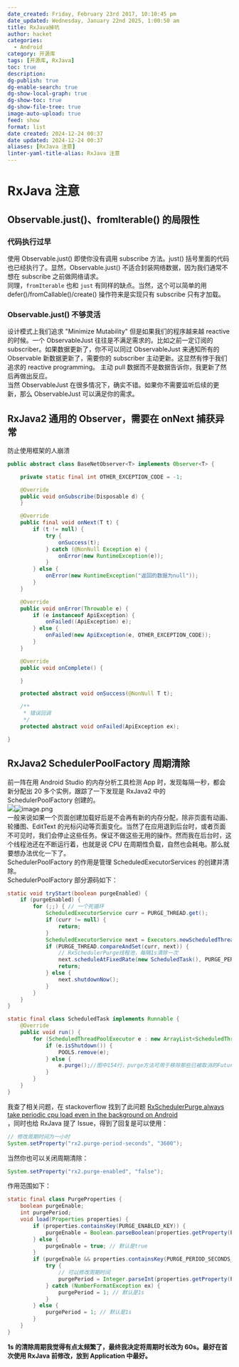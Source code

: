 ```yaml
---
date_created: Friday, February 23rd 2017, 10:10:45 pm
date_updated: Wednesday, January 22nd 2025, 1:00:50 am
title: RxJava掉坑
author: hacket
categories:
  - Android
category: 开源库
tags: [开源库, RxJava]
toc: true
description: 
dg-publish: true
dg-enable-search: true
dg-show-local-graph: true
dg-show-toc: true
dg-show-file-tree: true
image-auto-upload: true
feed: show
format: list
date created: 2024-12-24 00:37
date updated: 2024-12-24 00:37
aliases: [RxJava 注意]
linter-yaml-title-alias: RxJava 注意
---
```


# RxJava 注意

## Observable.just()、fromIterable() 的局限性

### 代码执行过早

使用 Observable.just() 即使你没有调用 subscribe 方法。just() 括号里面的代码也已经执行了。显然，Observable.just() 不适合封装网络数据，因为我们通常不想在 subscribe 之前做网络请求。<br />同理，`fromIterable` 也和 `just` 有同样的缺点。当然，这个可以简单的用 defer()/fromCallable()/create() 操作符来是实现只有 subscribe 只有才加载。

### Observable.just() 不够灵活

设计模式上我们追求 "Minimize Mutability" 但是如果我们的程序越来越 reactive 的时候。一个 ObservableJust 往往是不满足需求的。比如之前一定订阅的 subscriber。如果数据更新了，你不可以同过 ObservableJust 来通知所有的 Observable 新数据更新了，需要你的 subscriber 主动更新。这显然有悖于我们追求的 reactive programming。 主动 pull 数据而不是数据告诉你，我更新了然后再做出反应。<br />当然 ObservableJust 在很多情况下，确实不错。如果你不需要监听后续的更新，那么 ObservableJust 可以满足你的需求。

## RxJava2 通用的 Observer，需要在 onNext 捕获异常

防止使用框架的人崩溃

```java
public abstract class BaseNetObserver<T> implements Observer<T> {

    private static final int OTHER_EXCEPTION_CODE = -1;

    @Override
    public void onSubscribe(Disposable d) {
    }

    @Override
    public final void onNext(T t) {
        if (t != null) {
            try {
                onSuccess(t); 
            } catch (@NonNull Exception e) {
                onError(new RuntimeException(e));
            }
        } else {
            onError(new RuntimeException("返回的数据为null"));
        }
    }

    @Override
    public void onError(Throwable e) {
        if (e instanceof ApiException) {
            onFailed((ApiException) e);
        } else {
            onFailed(new ApiException(e, OTHER_EXCEPTION_CODE));
        }
    }

    @Override
    public void onComplete() {

    }

    protected abstract void onSuccess(@NonNull T t);

    /**
     * 错误回调
     */
    protected abstract void onFailed(ApiException ex);

}
```

## RxJava2 SchedulerPoolFactory 周期清除

前一阵在用 Android Studio 的内存分析工具检测 App 时，发现每隔一秒，都会新分配出 20 多个实例，跟踪了一下发现是 RxJava2 中的 SchedulerPoolFactory 创建的。<br />![](http://note.youdao.com/yws/res/15625/564690784E1E4F8BB561D7C100663704#clientId=uf16e3a9d-ee8a-4&id=WpXo5&originalType=binary&ratio=1&rotation=0&showTitle=false&status=done&style=none&taskId=udd7e9767-ba1b-456c-8205-f621bb6c0b8&title=)![image.png](https://cdn.nlark.com/yuque/0/2023/png/694278/1687542312883-5b5bc349-cd30-4eaf-b06b-6a46b9a6aed6.png#averageHue=%23384247&clientId=u96c4f48e-5c02-4&from=paste&height=436&id=u03aa5f17&originHeight=654&originWidth=1321&originalType=binary&ratio=1.5&rotation=0&showTitle=false&size=362965&status=done&style=none&taskId=u3fc5b456-77b9-4c4b-8730-3ce9092a48f&title=&width=880.6666666666666)<br />一般来说如果一个页面创建加载好后是不会再有新的内存分配，除非页面有动画、轮播图、EditText 的光标闪动等页面变化。当然了在应用退到后台时，或者页面不可见时，我们会停止这些任务。保证不做这些无用的操作。然而我在后台时，这个线程池还在不断运行着，也就是说 CPU 在周期性负载，自然也会耗电。那么就要想办法优化一下了。<br />SchedulerPoolFactory 的作用是管理 ScheduledExecutorServices 的创建并清除。<br />SchedulerPoolFactory 部分源码如下：

```java
static void tryStart(boolean purgeEnabled) {
    if (purgeEnabled) {
        for (;;) { // 一个死循环
            ScheduledExecutorService curr = PURGE_THREAD.get();
            if (curr != null) {
                return;
            }
            ScheduledExecutorService next = Executors.newScheduledThreadPool(1, new RxThreadFactory("RxSchedulerPurge"));
            if (PURGE_THREAD.compareAndSet(curr, next)) {
	    		// RxSchedulerPurge线程池，每隔1s清除一次
                next.scheduleAtFixedRate(new ScheduledTask(), PURGE_PERIOD_SECONDS, PURGE_PERIOD_SECONDS, TimeUnit.SECONDS);
                return;
            } else {
                next.shutdownNow();
            }
        }
    }
}

static final class ScheduledTask implements Runnable {
    @Override
    public void run() {
        for (ScheduledThreadPoolExecutor e : new ArrayList<ScheduledThreadPoolExecutor>(POOLS.keySet())) {
            if (e.isShutdown()) {
                POOLS.remove(e); 
            } else {
                e.purge();//图中154行，purge方法可用于移除那些已被取消的Future。
            }
        }
    }
}
```

我查了相关问题，在 stackoverflow 找到了此问题 [RxSchedulerPurge always take periodic cpu load even in the background on Android<br />](https://stackoverflow.com/questions/44717193/rxschedulerpurge-always-take-periodic-cpu-load-even-in-the-background-on-android)，同时也给 RxJava 提了 Issue，得到了回复是可以使用：

```java
// 修改周期时间为一小时
System.setProperty("rx2.purge-period-seconds", "3600");
```

当然你也可以关闭周期清除：

```java
System.setProperty("rx2.purge-enabled", "false");
```

作用范围如下：

```java
static final class PurgeProperties {
    boolean purgeEnable;
    int purgePeriod;
    void load(Properties properties) {
        if (properties.containsKey(PURGE_ENABLED_KEY)) {
            purgeEnable = Boolean.parseBoolean(properties.getProperty(PURGE_ENABLED_KEY));
        } else {
            purgeEnable = true; // 默认是true
        }
        if (purgeEnable && properties.containsKey(PURGE_PERIOD_SECONDS_KEY)) {
            try {
                // 可以修改周期时间
                purgePeriod = Integer.parseInt(properties.getProperty(PURGE_PERIOD_SECONDS_KEY));
            } catch (NumberFormatException ex) {
                purgePeriod = 1; // 默认是1s
            }
        } else {
            purgePeriod = 1; // 默认是1s
        }
    }
}
```

**1s 的清除周期我觉得有点太频繁了，最终我决定将周期时长改为 60s。最好在首次使用 RxJava 前修改，放到 Application 中最好。**
